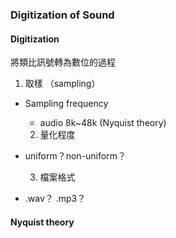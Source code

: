 ### Digitization of Sound

#### Digitization

將類比訊號轉為數位的過程

1. 取樣 （sampling）

* Sampling frequency
  * audio 8k~48k \(Nyquist theory\)

   2. 量化程度 

* uniform？non-uniform？

   3. 檔案格式

* .wav？ .mp3？



#### Nyquist theory



